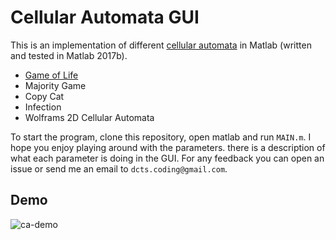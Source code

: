 # Cellular Automata GUI

This is an implementation of different [cellular automata](https://en.wikipedia.org/wiki/Cellular_automaton) in Matlab (written and tested in Matlab 2017b). 
- [Game of Life](https://en.wikipedia.org/wiki/Conway%27s_Game_of_Life)
- Majority Game
- Copy Cat
- Infection
- Wolframs 2D Cellular Automata

To start the program, clone this repository, open matlab and run `MAIN.m`. I hope you enjoy playing around with the parameters. there is a description of what each parameter is doing in the GUI. For any feedback you can open an issue or send me an email to `dcts.coding@gmail.com`. 

## Demo
![ca-demo](https://user-images.githubusercontent.com/44790691/53217711-6ff7a280-3659-11e9-9ddd-6a589b86a017.gif)
